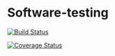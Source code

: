 # Software-testing

[![Build Status](https://app.travis-ci.com/katrindieter/Software-testing.svg?branch=main)](https://app.travis-ci.com/katrindieter/Software-testing)

[![Coverage Status](https://coveralls.io/repos/github/katrindieter/Software-testing/badge.svg?branch=main)](https://coveralls.io/github/katrindieter/Software-testing?branch=main)

